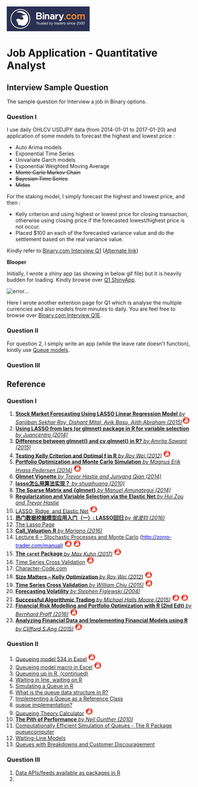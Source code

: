 
![](www/binary-logo.jpg)

# Job Application - Quantitative Analyst

## Interview Sample Question

  The sample question for Interview a job in Binary options.

### Question I

  I use daily OHLCV USDJPY data (from 2014-01-01 to 2017-01-20) and application of some models to forecast the highest and lowest price :
  
  - Auto Arima models
  - Exponential Time Series
  - Univariate Garch models
  - Exponential Weighted Moving Average
  - <s>Monte Carlo Markov Chain</s>
  - <s>Bayesian Time Series</s>
  - <s>Midas</s>
  
  For the staking model, I simply forecast the highest and lowest price, and then : 
  
  - Kelly criterion and using highest or lowest price for closing transaction, otherwise using closing price if the forecasted lowest/highest price is not occur.
  - Placed $100 an each of the forecasted variance value and do the settlement based on the real variance value. 

  Kindly refer to [Binary.com Interview Q1](https://englianhu.github.io/2017/09/binary-forex-trading-Q1.html) ([Alternate link](http://rpubs.com/englianhu/binary-forex-trading-Q1))

  **Blooper**

  Initially, I wrote a shiny app (as showing in below gif file) but it is heavily budden for loading. Kindly browse over [Q1 ShinyApp](https://beta.rstudioconnect.com/content/2367/).

  ![<span style='color:red'>**error...**</span>](www/20170113_104005.gif)

  Here I wrote another extention page for Q1 which is analyse the multiple currencies and also models from minutes to daily. You are feel free to browse over [Binary.com Interview Q1E](http://rpubs.com/englianhu/316133).

### Question II

  For question 2, I simply write an app (while the leave rate doesn't function), kindly use [Queue models](https://beta.rstudioconnect.com/content/3069/).

### Question III


## Reference

### Question I

  01. [**Stock Market Forecasting Using LASSO Linear Regression Model** *by Sanjiban Sekhar Roy, Dishant Mital, Avik Basu, Ajith Abraham (2015)*](https://raw.githubusercontent.com/englianhu/binary.com-interview-question/master/reference/Stock%20Market%20Forecasting%20Using%20LASSO%20Linear%20Regression%20Model.pdf)<img src='www/hot.jpg' width='20'>
  02. [**Using LASSO from lars (or glmnet) package in R for variable selection** *by Juancentro (2014)*](http://stats.stackexchange.com/questions/58531/using-lasso-from-lars-or-glmnet-package-in-r-for-variable-selection?answertab=votes#tab-top)
  03. [**Difference between glmnet() and cv.glmnet() in R?** *by Amrita Sawant (2015)*](https://stackoverflow.com/questions/29311323/difference-between-glmnet-and-cv-glmnet-in-r?answertab=votes#tab-top)
  04. [**Testing Kelly Criterion and Optimal f in R** *by Roy Wei (2012)*](https://alphaism.wordpress.com/2012/04/13/testing-kelly-criterion-and-optimal-f-in-r) <img src='www/hot.jpg' width='20'>
  05. [**Portfolio Optimization and Monte Carlo Simulation** *by Magnus Erik Hvass Pedersen (2014)*](https://raw.githubusercontent.com/scibrokes/kelly-criterion/master/references/Portfolio%20Optimization%20and%20Monte%20Carlo%20Simulation.pdf) <img src='www/hot.jpg' width='20'>
  06. [**Glmnet Vignette** *by Trevor Hastie and Junyang Qian (2014)*](https://web.stanford.edu/~hastie/glmnet/glmnet_alpha.html)
  07. [**lasso怎么用算法实现？** *by shuaihuang (2010)*](https://d.cosx.org/d/101533-101533/5)
  08. [**The Sparse Matrix and {glmnet}** *by Manuel Amunategui (2014)*](http://amunategui.github.io/sparse-matrix-glmnet/)
  09. [**Regularization and Variable Selection via the Elastic Net** *by Hui Zou and Trevor Hastie*](https://raw.githubusercontent.com/englianhu/binary.com-interview-question/master/reference/Regularization%20and%20Variable%20Selection%20via%20the%20Elastic%20Net.pdf)
  10. [LASSO, Ridge, and Elastic Net](http://www4.stat.ncsu.edu/~post/josh/LASSO_Ridge_Elastic_Net_-_Examples.html) <img src='www/hot.jpg' width='20'>
  11. [**热门数据挖掘模型应用入门（一）: LASSO回归** *by 侯澄钧 (2016)*](https://cosx.org/2016/10/data-mining-1-lasso)
  12. [The Lasso Page](http://statweb.stanford.edu/~tibs/lasso.html)
  13. [**Call_Valuation.R** *by Mariano (2016)*](https://api.rpubs.com/Mariano/call)
  14. [Lecture 6 – Stochastic Processes and Monte Carlo](http://zorro-trader.com/manual/en/Lecture%206.htm) ([<span style='color:blue'>http://zorro-trader.com/manual</span>](http://zorro-trader.com/manual)) <img src='www/hot.jpg' width='20'> <img src='www/hot.jpg' width='20'>
  15. [**The `caret` Package** *by Max Kuhn (2017)*](http://topepo.github.io/caret/index.html) <img src='www/hot.jpg' width='20'>
  16. [Time Series Cross Validation](https://rpubs.com/crossxwill/time-series-cv) <img src='www/hot.jpg' width='20'>
  17. [Character-Code.com](http://character-code.com/)
  18. [**Size Matters – Kelly Optimization** *by Roy Wei (2012)*](https://alphaism.wordpress.com/2012/03/26/size-matters-kelly-optimization/) <img src='www/hot.jpg' width='20'>
  19. [**Time Series Cross Validation** *by William Chiu (2015)*](https://rpubs.com/crossxwill/time-series-cv) <img src='https://raw.githubusercontent.com/englianhu/binary.com-interview-question/master/www/hot.jpg?raw=true' width='20'>
  20. [**Forecasting Volatility** *by Stephen Figlewski (2004)*](https://raw.githubusercontent.com/englianhu/binary.com-interview-question/fcad2844d7f10c486f3601af9932f49973548e4b/reference/Focasting%20Volatility.pdf)
  21. [**Successful Algorithmic Trading** *by Michael Halls Moore (2015)*](https://raw.githubusercontent.com/englianhu/binary.com-interview-question/fcad2844d7f10c486f3601af9932f49973548e4b/reference/Successful%20Algorithmic%20Trading.pdf) <img src='www/hot.jpg' width='20'> <img src='www/hot.jpg' width='20'>
  22. [**Financial Risk Modelling and Portfolio Optimization with R (2nd Edt)** *by Bernhard Praff (2016)*](https://raw.githubusercontent.com/englianhu/binary.com-interview-question/master/reference/Financial%20Risk%20Modelling%20and%20Portfolio%20Optimization%20with%20R%20(2nd%20Edt).pdf) <img src='https://raw.githubusercontent.com/englianhu/binary.com-interview-question/master/www/hot.jpg?raw=true' width='20'>
  23. [**Analyzing Financial Data and Implementing Financial Models using R** *by Clifford S.Ang (2015)*](https://raw.githubusercontent.com/englianhu/binary.com-interview-question/eec3bbe99c61b4e2e2f4a2b1c47e7a2fca6106c4/reference/Analyzing%20Financial%20Data%20and%20Implementing%20Financial%20Models%20using%20R.pdf) <img src='https://raw.githubusercontent.com/englianhu/binary.com-interview-question/master/www/hot.jpg?raw=true' width='20'>

### Question II

  01. [Queueing model 534 in Excel](https://github.com/englianhu/binary.com-interview-question/blob/master/reference/Queue-534.xls) <img src='https://raw.githubusercontent.com/englianhu/binary.com-interview-question/master/www/hot.jpg?raw=true' width='20'>
  02. [Queueing model macro in Excel](https://github.com/englianhu/binary.com-interview-question/blob/master/reference/QueueMacros.xls) <img src='https://raw.githubusercontent.com/englianhu/binary.com-interview-question/master/www/hot.jpg?raw=true' width='20'>
  03. [Queueing up in R, (continued)](https://www.r-bloggers.com/queueing-up-in-r-continued)
  04. [Waiting in line, waiting on R](https://www.r-bloggers.com/waiting-in-line-waiting-on-r)
  05. [Simulating a Queue in R](https://www.r-bloggers.com/simulating-a-queue-in-r/)
  06. [What is the queue data structure in R?](https://www.researchgate.net/post/What_is_the_queue_data_structure_in_R#59d5b01b404854fdc9168902)
  07. [Implementing a Queue as a Reference Class](https://www.r-bloggers.com/implementing-a-queue-as-a-reference-class/)
  08. [queue implementation?](http://r.789695.n4.nabble.com/queue-implementation-td2529272.html)
  09. [Queueing Theory Calculator](http://www.supositorio.com/rcalc) <img src='https://raw.githubusercontent.com/englianhu/binary.com-interview-question/master/www/hot.jpg?raw=true' width='20'>
  10. [ **The Pith of Performance** *by Neil Gunther (2010)*](http://perfdynamics.blogspot.my/2010/05/simulating-queue-in-r.html?m=1)
  11. [Computationally Efficient Simulation of Queues - The R Package queuecomputer](https://raw.githubusercontent.com/englianhu/binary.com-interview-question/master/reference/Computationally%20Efficient%20Simulation%20of%20Queues%20-%20The%20R%20Package%20queuecomputer.pdf)
  12. [Waiting-Line Models](https://raw.githubusercontent.com/englianhu/binary.com-interview-question/master/reference/Waiting-Line%20Models.pdf)
  13. [Queues with Breakdowns and Customer Discouragement](https://raw.githubusercontent.com/englianhu/binary.com-interview-question/master/reference/Queues%20with%20Breakdowns%20and%20Customer%20Discouragement.pdf)

### Question III

  01. [Data APIs/feeds available as packages in R](http://stats.stackexchange.com/questions/12670/data-apis-feeds-available-as-packages-in-r)
  02. 


